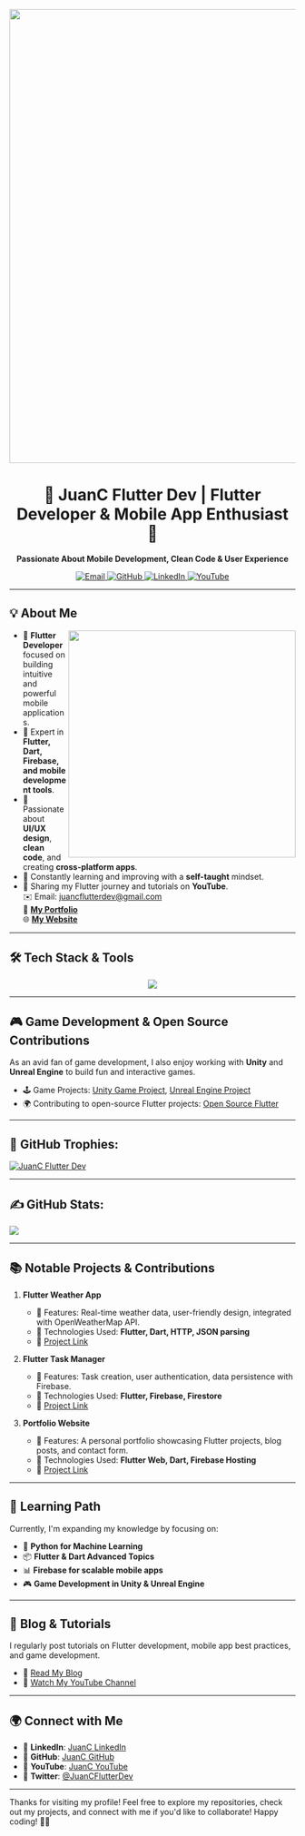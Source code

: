 <!-- Banner -->
<p align="center">
  <img src="https://github.com/JuanC/JuanCFlutterDev/blob/main/banner.png" width="800">
</p>

<h1 align="center">🚀 JuanC Flutter Dev | Flutter Developer & Mobile App Enthusiast 📱</h1>

<p align="center">
  <b>Passionate About Mobile Development, Clean Code & User Experience</b>
</p>

<!-- Contact Icons -->
<p align="center">
  <a href="mailto:juancflutterdev@gmail.com">
    <img src="https://img.icons8.com/bubbles/50/000000/gmail.png" alt="Email"/>
  </a>
  <a href="https://github.com/JuanC">
    <img src="https://img.icons8.com/bubbles/50/000000/github.png" alt="GitHub"/>
  </a>
  <a href="https://www.linkedin.com/in/juancflutterdev/">
    <img src="https://img.icons8.com/bubbles/50/000000/linkedin.png" alt="LinkedIn"/>
  </a>
  <a href="https://www.youtube.com/@JuanCFlutterDev">
    <img src="https://img.icons8.com/bubbles/50/000000/youtube.png" alt="YouTube"/>
  </a>
</p>

---

## 💡 About Me  
<p align="left">
  <img align="right" src="https://cdn.dribbble.com/users/2131993/screenshots/4948736/media/45dceb640723d72436c427add7966cf8.gif" width="400">
</p>

- 🔹 **Flutter Developer** focused on building intuitive and powerful mobile applications.  
- 🔹 Expert in **Flutter, Dart, Firebase, and mobile development tools**.  
- 🔹 Passionate about **UI/UX design**, **clean code**, and creating **cross-platform apps**.  
- 🔹 Constantly learning and improving with a **self-taught** mindset.  
- 🔹 Sharing my Flutter journey and tutorials on **YouTube**.  
✉️ Email: [juancflutterdev@gmail.com](mailto:juancflutterdev@gmail.com)  
📄 [**My Portfolio**](https://juancc.dev)  
🌐 [**My Website**](https://juancc.dev)

---

## 🛠 Tech Stack & Tools  
<p align="center">
  <a href="https://skillicons.dev">
    <img src="https://skillicons.dev/icons?i=flutter,dart,firebase,git,github,androidstudio,vscode,html,css,js,mysql&theme=dark&perline=6">
  </a>
</p>

---

## 🎮 Game Development & Open Source Contributions  
As an avid fan of game development, I also enjoy working with **Unity** and **Unreal Engine** to build fun and interactive games.

- 🕹️ Game Projects: [Unity Game Project](https://github.com/JuanC/UnityGame), [Unreal Engine Project](https://github.com/JuanC/UnrealGame)
- 🌍 Contributing to open-source Flutter projects: [Open Source Flutter](https://github.com/JuanC/OpenSourceFlutter)

---

## 🌟 GitHub Trophies:
<p align="left"> <a href="https://github.com/ryo-ma/github-profile-trophy"><img src="https://github-profile-trophy.vercel.app/?username=JuanC&theme=radical&no-frame=false&no-bg=true&margin-w=6" alt="JuanC Flutter Dev" /></a> </p>

---

## ✍ GitHub Stats:

![](https://github-readme-stats.vercel.app/api/top-langs/?username=JuanC&theme=dark&hide_border=false&include_all_commits=true&count_private=true&layout=compact)

---

## 📚 Notable Projects & Contributions

1. **Flutter Weather App**  
   - 🎯 Features: Real-time weather data, user-friendly design, integrated with OpenWeatherMap API.  
   - 🚀 Technologies Used: **Flutter, Dart, HTTP, JSON parsing**  
   - 🔗 [Project Link](https://github.com/JuanC/FlutterWeatherApp)

2. **Flutter Task Manager**  
   - 🎯 Features: Task creation, user authentication, data persistence with Firebase.  
   - 🚀 Technologies Used: **Flutter, Firebase, Firestore**  
   - 🔗 [Project Link](https://github.com/JuanC/FlutterTaskManager)

3. **Portfolio Website**  
   - 🎯 Features: A personal portfolio showcasing Flutter projects, blog posts, and contact form.  
   - 🚀 Technologies Used: **Flutter Web, Dart, Firebase Hosting**  
   - 🔗 [Project Link](https://github.com/JuanC/Portfolio)

---

## 🚀 Learning Path
Currently, I'm expanding my knowledge by focusing on:

- 🐍 **Python for Machine Learning**  
- 📦 **Flutter & Dart Advanced Topics**  
- 📊 **Firebase for scalable mobile apps**  
- 🎮 **Game Development in Unity & Unreal Engine**

---

## 📝 Blog & Tutorials
I regularly post tutorials on Flutter development, mobile app best practices, and game development.

- 📝 [Read My Blog](https://juancc.dev/blog)
- 🎥 [Watch My YouTube Channel](https://www.youtube.com/@JuanCFlutterDev)

---

## 🌍 Connect with Me

- 🔹 **LinkedIn**: [JuanC LinkedIn](https://www.linkedin.com/in/juancflutterdev/)
- 🔹 **GitHub**: [JuanC GitHub](https://github.com/JuanC)
- 🔹 **YouTube**: [JuanC YouTube](https://www.youtube.com/@JuanCFlutterDev)
- 🔹 **Twitter**: [@JuanCFlutterDev](https://twitter.com/JuanCFlutterDev)

---

Thanks for visiting my profile! Feel free to explore my repositories, check out my projects, and connect with me if you'd like to collaborate! Happy coding! 🚀✨